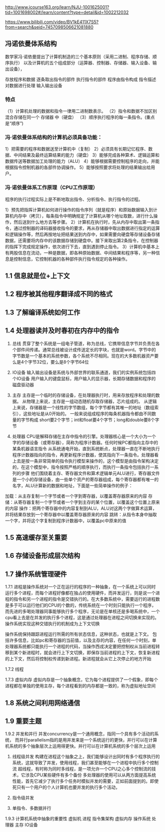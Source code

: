 
http://www.icourse163.org/learn/NJU-1001625001?tid=1001698002#/learn/content?type=detail&id=1002212032

https://www.bilibili.com/video/BV1kE411X7S5?from=search&seid=7457098506621081880


## 冯诺依曼体系结构
数学家冯·诺依曼提出了计算机制造的三个基本原则（采用二进制、程序存储、顺序执行）
以及计算机的五个组成部分（运算器、控制器、存储器、输入设备、输出设备），

存放程序和数据
逐条取出指令的部件
执行指令的部件
程序由指令构成
指令描述对数据进行处理
输入输出设备

### 特点
（1）计算机处理的数据和指令一律用二进制数表示。
（2）指令和数据不加区别混合存储在同一个 存储器 中（硬盘）
（3）顺序执行程序的每一条指令。(重点是“顺序”)

### 冯·诺依曼体系结构的计算机必须具备功能：
1）把需要的程序和数据送至计算机中（复制）
2）必须具有长期记忆程序、数据、中间结果及最终运算结果的能力（硬盘）
3）能够完成各种算术、逻辑运算和数据传送等数据加工处理的能力（ALU）
4）能够根据需要控制程序的走向，并能根据指令控制机器的各部件协调操作。
5）能够按照要求将处理的结果输出给用户。

### 冯·诺依曼体系工作原理（CPU工作原理）
程序的执行过程实际上是不断地取出指令、分析指令、执行指令的过程。

1）预先把指挥计算机如何进行操作的指令序列（就是程序）和原始数据输入到计算机内存中（拷贝），每条指令中明确规定了计算机从哪个地址取数，进行什么操作，然后送到什么地方去等步骤。
2）计算机在执行时，先从内存中取出第一条指令，通过控制器的译码器接收指令的要求，再从存储器中取出数据进行指定的运算和逻辑操作等，然后再按地址把结果送到内存中，如果需要向硬盘等存储设备存储数据，还需要将内存中的该数据存储到硬盘中。接下来取出第2条指令，在控制器的指挥下完成规定操作，依次进行下去，直到遇到停止指令。
3）计算机中基本上有两股信息在流动，一种是数据，即各种原始数据、中间结果和程序等，另一种信息是控制信息，它控制机器的各种部件执行指令规定的各种操作。

## 1.1 信息就是位+上下文

## 1.2 程序被其他程序翻译成不同的格式

## 1.3 了解编译系统如何工作

## 1.4 处理器读并及时春初在内存中的指令

1. 总线
贯穿了整个系统是一组电子管道，称为总线，它携带信息字节并负责在各个部件间传递。通常总线被设计成传送定长的字块，也就是word。字节中的字节数是一个基本的系统参数，各个系统不尽相同。现在的大多数机器资产要么是4个字节32位，要么是8个字节64位

2. IO设备
输入输出设备是系统与外部世界的联系通道，我们的实例系统包括四个IO设备
用户输入的键盘鼠标，用户输入的显示器，长期存储数据和程序的磁盘驱动器

3. 主存
主存是一个临时的存储设备，在处理器执行时，用来存放程序和处理的数据。
从物理上来说，主存是一组动态随机存取存储器，芯片组成的。
从逻辑上来说，存储器是一个线性的字节数组，每个字节都有其唯一的地址（数组索引），这些地址是从0开始的。
一般来说组成程序的每条机器指令都由不同数量的字节构成
short要2个字节；int和float要4个字节；long和double要8个字节

4. 处理器
CPU是解释存储在主存中指令的引擎。处理器核心是一个大小为一个字的存储设备（或寄存器），简称为程序计数器。任何时候PC都指向主存中的某条机器语言指令
从系统通电开始，直到系统断点，处理器一直在不断地执行程序计数器指向的指令，再更新程序计数器，使其指向下一条指令。处理器看上去是按一条非常简单的指令执行模型来操作的，这个模型是由指令架构决定的，在这个模型中，指令按照严格的顺序执行，而执行一条指令包括执行一系列的步骤
他们围绕着主存、寄存器文件和算术逻辑单元ALU进行，寄存器文件是一个小的存储设备，由一些单个资产的寄存器组成，每个寄存器都有唯一的名字，ALU计算新的数据和地址，下面是一些简单操作的例子：

加载：从主存复制一个字节或者一个字到寄存器，以覆盖寄存器原来的内容
存储：从寄存器复制一个字节或者一个字到主存的某个位置，以覆盖这个位置上原来的内容
操作：把两个寄存器中的内容复制到ALU，ALU对这两个字做算术运算，并将结果存放到一个寄存器中以覆盖寄存器原来的内容
跳转：从指令本身中抽取一个字，并将这个字复制到程序计数器中，以覆盖pc中原来的值

## 1.5 高速缓存至关重要

## 1.6 存储设备形成层次结构

## 1.7 操作系统管理硬件
1.7.1 
进程是操作系统对一个正在运行的程序的一种抽象，在一个系统上可以同时运行多个进程，而每个进程好像都在独占的使用硬件，而并发运行，则是说一个进程的指令和另一个进程的指令是交错执行的。在大多数系统中，需要运行的进程数是多于可以运行他们的CPU的个数的，传统系统在一个时刻只能执行一个程序，而先进的多喝处理器同事能够执行多个程序，无论是在单核还是多喝系统中，一个cpu看上去是在并发的执行多个进程，这是通过处理器在进程之间切换来实现的。
操作系统实现这种交错执行的机制成为上下文切换

操作系统保持跟踪进程运行所需的所有状态信息，这种状态，也就是上下文。
包括许多信息，比如pc和寄存器的当前值，以及主存的内容，在任何一个时刻，单处理器系统都只能执行一个进程的代码，当操作西戎决定要把控制权从当前进程转移到某个新进程时，就会进行上下文切换，即保存当前进程的上下文，恢复新进程的上下文，然后将控制权传递到新进程。新进程就会从它上次停止的地方开始

1.7.2 线程

1.7.3 虚拟内存
虚拟内存是一个抽象概念，它为每个进程提供了一个假象，即每个进程都在单独的使用主存，每个进程看到的内存都是一致的，称为虚拟地址空间


## 1.8 系统之间利用网络通信

## 1.9 重要主题

1.9.2 并发和并行
并发concurrency是一个通用概念，指同一个具有多个活动的系统，
而并行parallelism指的是用并发来是一个系统运行的更快，并行可以在计算机系统的多个抽象层次上运用得更快。并行可以在计算机系统的多个层次上运用

1. 线程级并发
构建在进程这个抽象之上，我们能够设计出同时有多个程序执行的系统，这就导致了并发，使用线程，我们甚至能够在一个进程中执行多个控制流
超线程，有时称为同时多线程，是一项允许一个CPU之心多个控制流的技术，它涉及CPU某些硬件有多个备份
多处理器的使用可以从两方面提高系统性能，首先它减少了执行多个任务时模拟并发的需要，正如前面提到的。即使死只有一个用户的个人计算机也要并发的执行多个活动，
2. 指令级并发

3. 单指令、多数据并行

1.9.3 计算机系统中抽象的重要性
虚拟机
    进程
            指令集架构  虚拟内存
操作系统     处理器     主存    IO设备


